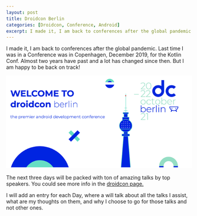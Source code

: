 ```yaml
---
layout: post
title: Droidcon Berlin
categories: [Droidcon, Conference, Android]
excerpt: I made it, I am back to conferences after the global pandemic. Last time I was in a Conference was in...
---
```


I made it, I am back to conferences after the global pandemic. Last time I was in a Conference was in Copenhagen, December 2019, for the Kotlin Conf.
Almost two years have past and a lot has changed since then. But I am happy to be back on track!

![Droidcon](../images/droidcon.png)

The next three days will be packed with ton of amazing talks by top speakers. You could see more info in the [droidcon page.](https://www.berlin.droidcon.com/)

I will add an entry for each Day, where a will talk about all the talks I assist, what are my thoughts on them, and why I choose to go for those talks and not other ones.

